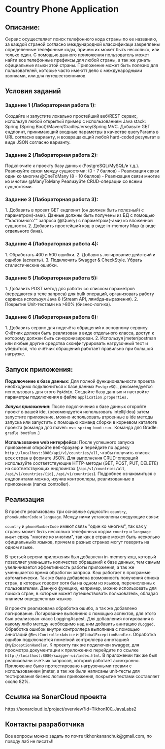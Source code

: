 <h1>Country Phone Application</h1>

<h2>Описание:</h2>
Сервис осуществляет поиск телефонного кода страны по ее названию, за каждой страной согласно международной классификаци закреплены определенные телефонные коды, причем их может быть несколько, или только один.
С помощью данного приложения пользователь может найти все телефонные префиксы для любой страны, а так же узнать официальные языки этой страны. Приложение может быть полезно для пользователей, которые часто имеютт дело с международными звонками, или для путешественников.

<h2> Условия заданий </h2>
<h3>Задание 1 (Лабораторная работа 1):</h3>
Создайте и запустите локально простейший веб/REST сервис, используя любой открытый пример с использованием Java stack: Spring (Spring Boot)/Maven/Gradle/Jersey/Spring MVC.
Добавьте GET ендпоинт, принимающий входные параметры в качестве queryParams в URL согласно варианту, и возвращающий любой hard-coded результат в виде JSON согласно варианту.

<h3>Задание 2 (Лабораторная работа 2):</h3>
Подключите к проекту базу данных (PostgreSQL/MySQL/и т.д.). Реализуйте связи между сущностями:
(0 - 7 баллов) - Реализация связи один ко многим @OneToMany
(8 - 10 баллов) - Реализация связи многие ко многим @ManyToMany
Реализуйте CRUD-операции со всеми сущностями.

<h3>Задание 3 (Лабораторная работа 3):</h3>
1. Добавить в проект GET ендпоинт (он должен быть полезный) с параметром(-ами). Данные должны быть получены из БД с помощью ""кастомного"" запроса (@Query) с параметром(-ами) ко вложенной сущности.
2. Добавить простейший кэш в виде in-memory Map (в виде отдельного бина).

<h3>Задание 4 (Лабораторная работа 4):</h3>
1. Обработать 400 и 500 ошибки.
2. Добавить логирование действий и ошибок (аспекты).
3. Подключить Swagger & CheckStyle. Убрать стилистические ошибки.

<h3>Задание 5 (Лабораторная работа 5):</h3>
1. Добавить POST метод для работы со списком параметров (передаются в теле запроса) для bulk операций, организовать работу сервиса используя Java 8 (Stream API, лямбда-выражения).
2. Покрытие Unit-тестами на >80% (бизнес-логика).

<h3>Задание 6 (Лабораторная работа 6):</h3>
1. Добавить сервис для подсчёта обращений к основному сервису. Счётчик должен быть реализован в виде отдельного класса, доступ к которому должен быть синхронизирован.
2. Используя jmeter/postman или любые другие средства сконфигурировать нагрузочный тест и убедиться, что счётчик обращений работает правильно при большой нагрузке.

<h2>Запуск приложения: </h2>
<b>Подключение к базе данных</b>: Для полной функциональности проекта необходимо подключиться к базе данных <code>PostgreSQL</code>, рекомендуется использовать для этого <code>PgAdmin</code>. Создайте базу данных и настройте параметры подключения в файле <code>application.properties.</code>

<b><em>Запуск приложения</em></b>: После подключения к базе данных откройте проект в вашей ide, (рекомендуется использовать intellijIdea) затем запустите приложение, можно использовать втроенные в ide методы запуска или запустить с помощью команд сборки в корневом каталоге проекта (команда для maven: <code>mvn spring-boot:run.</code> Команда для Gradle: <code>gradle bootRun.</code>) 

<b>Использование web интерфейса</b>: После успешного запуска приложения откройте веб-браузер и перейдите по адресу <code>http://localhost:8080/api/v1/countries/all</code>, чтобы получить список всех стран в формате JSON. Для выполнения CRUD-операций используйте соответствующие HTTP-методы (GET, POST, PUT, DELETE) на соответствующих ендпоинтах (<code>/api/v1/countries/all</code>, <code>/api/v1/countries/{id}</code>, <code>/api/v1/countries</code>).
Подробнее ознакомиться с ендпоинтами можно, изучив контроллеры, реализованные в приложении (папка controller).

<h2>Реализация</h2>
В проекте реализованы три основные сущности: <code>country</code>, <code>phoneNumberCode</code> и <code>language</code>. Между ними установлены следующие связи:

<code>country</code> и <code>phoneNumberCode</code> имеют связь "один ко многим", так как у страны может быть несколько телефонных кодом
<code>country</code> и <code>language имеют</code> связь "многие ко многим", так как в стране может быть несколько официальныйх языков, причем в разных странах могут говорить на одном языке.

В третьей версии приложения был добавленн in-memory кэш, который позволяет уменьшить количество обращений к базе данных, тем самым увеличивается эффективность работы приложения, а так же уменьшается время обработки запроса. Кэш работает в программе автоматически.
Так же была добавлена возможность получения списка стран, в которых говорят хотя бы на одном из языков, перечисленных пользователем. Данную функцию, например, можно использовать для поиска стран, в которые может путешествовать пользователь, обладая знанием определенных языков. 

В проекте реализована обработка ошибо, а так же добавлено логирование. Логирование выполнено с помощью аспектов, для этого был реализован класс LoggingAspest. Для добавления логирования в какому либо методу необходимо над ним добавить аннтацию <code>@Logged.</code> Обработка ошибок внутри контроллера выполнена с помощью аннотаций <code>@RestControllerAdvice</code> и <code>@GlobalExceptionHandler</code>. Обработка ошибок подключается пометкой контроллера аннотацией <code>@MyExceptionHandler</code>. К проекту так же подключен swagger, для просмотра документации к приложению перейдите по ссылке <code>http://localhost:8080/swagger-ui/index.html</code>.
В приложении так же был реализовани счетчик запросов, который работает асинхронно. Приложение было протестировано нагрузочными тесами
с использованием jmeter, а так же были написаны unit-тесты для тестирования бизнес логики приложения, покрытие тестами 
составляет около 82%.

<h2>Ссылка на SonarCloud проекта</h2>
https://sonarcloud.io/project/overview?id=Tikhon100_JavaLabs2


<h2>Контакты разработчика</h2>
Все вопросы можно задать по почте tikhonkananchuk@gmail.com, по поводу лаб не писать!!
